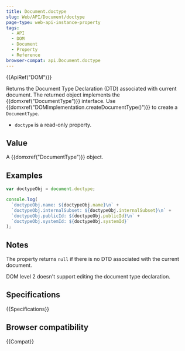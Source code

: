 ```yaml
---
title: Document.doctype
slug: Web/API/Document/doctype
page-type: web-api-instance-property
tags:
  - API
  - DOM
  - Document
  - Property
  - Reference
browser-compat: api.Document.doctype
---
```

{{ApiRef("DOM")}}

Returns the Document Type Declaration (DTD) associated with current document. The
returned object implements the {{domxref("DocumentType")}} interface. Use
{{domxref("DOMImplementation.createDocumentType()")}} to create a
`DocumentType`.

- `doctype` is a read-only property.

## Value

A {{domxref("DocumentType")}} object.

## Examples

```js
var doctypeObj = document.doctype;

console.log(
  `doctypeObj.name: ${doctypeObj.name}\n` +
  `doctypeObj.internalSubset: ${doctypeObj.internalSubset}\n` +
  `doctypeObj.publicId: ${doctypeObj.publicId}\n` +
  `doctypeObj.systemId: ${doctypeObj.systemId}`
);
```

## Notes

The property returns `null` if there is no DTD associated with the current
document.

DOM level 2 doesn't support editing the document type declaration.

## Specifications

{{Specifications}}

## Browser compatibility

{{Compat}}
